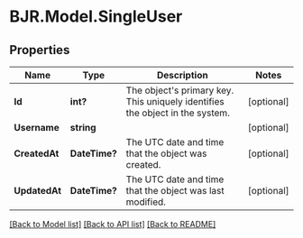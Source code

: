 # BJR.Model.SingleUser
## Properties

Name | Type | Description | Notes
------------ | ------------- | ------------- | -------------
**Id** | **int?** | The object&#x27;s primary key. This uniquely identifies the object in the system. | [optional] 
**Username** | **string** |  | [optional] 
**CreatedAt** | **DateTime?** | The UTC date and time that the object was created. | [optional] 
**UpdatedAt** | **DateTime?** | The UTC date and time that the object was last modified. | [optional] 

[[Back to Model list]](../README.md#documentation-for-models) [[Back to API list]](../README.md#documentation-for-api-endpoints) [[Back to README]](../README.md)


